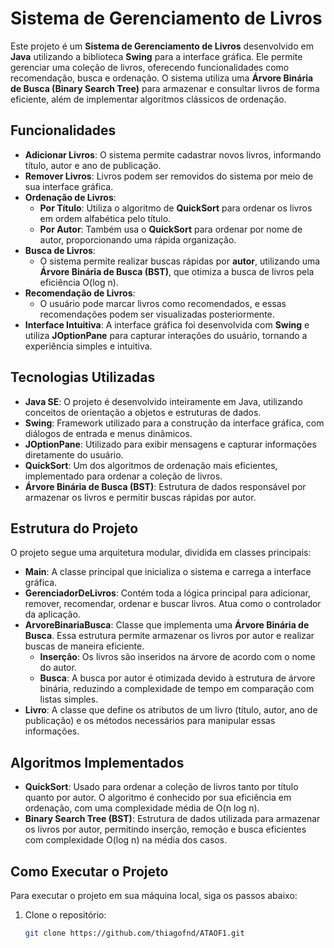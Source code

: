# Sistema de Gerenciamento de Livros

Este projeto é um **Sistema de Gerenciamento de Livros** desenvolvido em **Java** utilizando a biblioteca **Swing** para a interface gráfica. Ele permite gerenciar uma coleção de livros, oferecendo funcionalidades como recomendação, busca e ordenação. O sistema utiliza uma **Árvore Binária de Busca (Binary Search Tree)** para armazenar e consultar livros de forma eficiente, além de implementar algoritmos clássicos de ordenação.

## Funcionalidades

- **Adicionar Livros**: O sistema permite cadastrar novos livros, informando título, autor e ano de publicação.
- **Remover Livros**: Livros podem ser removidos do sistema por meio de sua interface gráfica.
- **Ordenação de Livros**:
  - **Por Título**: Utiliza o algoritmo de **QuickSort** para ordenar os livros em ordem alfabética pelo título.
  - **Por Autor**: Também usa o **QuickSort** para ordenar por nome de autor, proporcionando uma rápida organização.
- **Busca de Livros**:
  - O sistema permite realizar buscas rápidas por **autor**, utilizando uma **Árvore Binária de Busca (BST)**, que otimiza a busca de livros pela eficiência O(log n).
- **Recomendação de Livros**:
  - O usuário pode marcar livros como recomendados, e essas recomendações podem ser visualizadas posteriormente.
- **Interface Intuitiva**: A interface gráfica foi desenvolvida com **Swing** e utiliza **JOptionPane** para capturar interações do usuário, tornando a experiência simples e intuitiva.

## Tecnologias Utilizadas

- **Java SE**: O projeto é desenvolvido inteiramente em Java, utilizando conceitos de orientação a objetos e estruturas de dados.
- **Swing**: Framework utilizado para a construção da interface gráfica, com diálogos de entrada e menus dinâmicos.
- **JOptionPane**: Utilizado para exibir mensagens e capturar informações diretamente do usuário.
- **QuickSort**: Um dos algoritmos de ordenação mais eficientes, implementado para ordenar a coleção de livros.
- **Árvore Binária de Busca (BST)**: Estrutura de dados responsável por armazenar os livros e permitir buscas rápidas por autor.

## Estrutura do Projeto

O projeto segue uma arquitetura modular, dividida em classes principais:

- **Main**: A classe principal que inicializa o sistema e carrega a interface gráfica.
- **GerenciadorDeLivros**: Contém toda a lógica principal para adicionar, remover, recomendar, ordenar e buscar livros. Atua como o controlador da aplicação.
- **ArvoreBinariaBusca**: Classe que implementa uma **Árvore Binária de Busca**. Essa estrutura permite armazenar os livros por autor e realizar buscas de maneira eficiente.
  - **Inserção**: Os livros são inseridos na árvore de acordo com o nome do autor.
  - **Busca**: A busca por autor é otimizada devido à estrutura de árvore binária, reduzindo a complexidade de tempo em comparação com listas simples.
- **Livro**: A classe que define os atributos de um livro (título, autor, ano de publicação) e os métodos necessários para manipular essas informações.

## Algoritmos Implementados

- **QuickSort**: Usado para ordenar a coleção de livros tanto por título quanto por autor. O algoritmo é conhecido por sua eficiência em ordenação, com uma complexidade média de O(n log n).
- **Binary Search Tree (BST)**: Estrutura de dados utilizada para armazenar os livros por autor, permitindo inserção, remoção e busca eficientes com complexidade O(log n) na média dos casos.

## Como Executar o Projeto

Para executar o projeto em sua máquina local, siga os passos abaixo:

1. Clone o repositório:
   ```bash
   git clone https://github.com/thiagofnd/ATAOF1.git

